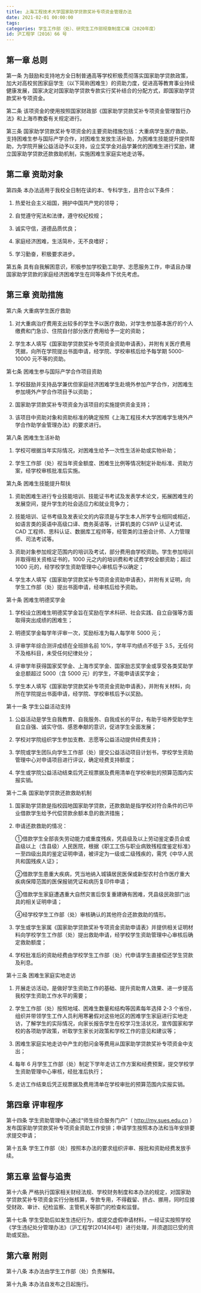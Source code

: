 ```yaml
---
title: 上海工程技术大学国家助学贷款奖补专项资金管理办法
date: 2021-02-01 00:00:00
tags: 
categories: 学生工作部（处）、研究生工作部规章制度汇编（2020年度）
id: 沪工程学〔2016〕66 号
---
```


## 第一章 总则

第一条 为鼓励和支持地方全日制普通高等学校积极贯彻落实国家助学贷款政策，加大对高校贫困家庭学生（以下简称困难生）的资助力度，促进高等教育事业持续健康发展，国家决定对国家助学贷款专款实行奖补结合的分配方式，即国家助学贷款奖补专项资金。

第二条 该项资金的使用按照国家财政部《国家助学贷款奖补专项资金管理暂行办法》和上海市教委有关规定进行。

第三条 国家助学贷款奖补专项资金的主要资助措施包括：大重病学生医疗救助，支持困难生参与国际产学合作，对困难生发放生活补助，为困难生技能提升提供帮助，为学院开展公益活动予以支持，设立奖学金对品学兼优的困难生进行奖励，建立国家助学贷款还款救助机制，实施困难生家庭实地走访等。

## 第二章 资助对象

第四条 本办法适用于我校全日制在读的本、专科学生，且符合以下条件：

1. 热爱社会主义祖国，拥护中国共产党的领导；

2. 自觉遵守宪法和法律，遵守校纪校规；

3. 诚实守信，道德品质优良；

4. 家庭经济困难，生活简朴，无不良嗜好；

5. 学习勤奋，积极要求进步。

第五条 具有自我解困意识，积极参加学校勤工助学、志愿服务工作，申请且办理国家助学贷款的家庭经济困难学生在同等条件下优先考虑。

## 第三章 资助措施

第六条 大重病学生医疗救助

1. 对大重病治疗费用支出较多的学生予以医疗救助，对学生参加基本医疗的个人缴费和门急诊、住院自付部分医疗费用给予一定的资助；

2. 学生本人填写《国家助学贷款奖补专项资金资助申请表》，并附有关医疗费用凭据，向所在学院提出书面申请，经学院、学校审核后给予每学期 5000-10000 元不等的资助。

第七条 困难生参与国际产学合作项目资助

1. 学校鼓励并支持品学兼优但家庭经济困难学生赴境外参加产学合作，对困难生参加境外产学合作项目予以资助；

2. 国家助学贷款奖补专项资金为该项目的实施提供资金支持；

3. 该项目中资助对象和资助标准的确定按照《上海工程技术大学困难学生境外产学合作助学金管理办法》的要求进行。

第八条 困难生生活补助

1. 学校可根据当年实际情况，对困难生给予一次性生活补助或实物补助；

2. 学生工作部（处）视当年资金额度、困难生比例等情况制定补助标准、资助方案，经学校审核批准后实施。

第九条 困难生技能提升帮扶

1. 资助困难生进行专业技能培训、技能证书考试及发表学术论文，拓展困难生的发展空间，提升学生的社会适应力和就业竞争力；

2. 技能培训、证书考级及发表论文的内容须是与学生本人所学专业相同或相近，如语言类的英语中高级口译、商务英语等，计算机类的 CSWP 认证考试、CAD 工程师、思科认证、数据库工程师等，经管类的注册会计师、人力管理师、司法考试等。

3. 资助对象参加规定范围内的培训及考试，部分费用由学校资助。学生参加培训并取得相关资格证书的，1000 元之内的培训费和考试费学校全额资助；超过 1000 元的，经学校学生资助管理中心审核后予以确定；

4. 学生本人填写《国家助学贷款奖补专项资金资助申请表》，并附有关证明，向学生工作部（处）提出书面申请，经审核后给予资助。

第十条 困难生明德奖学金

1. 学校设立困难生明德奖学金旨在奖励在学术科研、社会实践、自立自强等方面取得突出成绩的困难生；

2. 明德奖学金每学年评审一次，奖励标准为每人每学年 5000 元；

3. 评审学年综合测评成绩在全班排名前 10%，学年平均绩点不低于 3.5，无任何不及格科目，未受任何纪律处分；

4. 评审学年获得国家奖学金、上海市奖学金、国家励志奖学金或享受各类奖助学金总额超过 5000（含 5000 元）的学生，不能申请该奖学金；

5. 学生本人填写《国家助学贷款奖补专项资金资助申请表》，并附有关材料，向所在学院提出书面申请，经学院、学校审核后予以奖励。

第十一条 学生公益活动支持

1. 公益活动是学生自我教育、自我服务、自我成长的平台，有助于培养受助学生自立自强、诚实守信、感恩奉献的意识，促进学生全面发展；

2. 学校对学院组织学生参加支教、志愿等公益活动提供经费支持；

3. 学院或学生团队向学生工作部（处）提交公益活动项目计划书，学校学生资助管理中心对申请项目进行评议，确定经费支持额度；

4. 学生或学院公益活动结束后凭正规票据及费用清单在学校审批的预算范围内实报实销。

第十二条 国家助学贷款还款救助机制

1. 国家助学贷款是指校园地国家助学贷款，还款救助是指学校对符合条件的已毕业借款学生给予代偿贷款余额本息的救济措施；

2. 申请还款救助的情况：

   ①借款学生全部丧失劳动能力或重度残疾，凭县级及以上劳动鉴定委员会或县级以上（含县级）人民医院，根据《职工工伤与职业病致残程度鉴定标准》一至四级出具的鉴定证明申请，被评定为一级或二级残疾的，需凭《中华人民共和国残疾人证》；

   ②借款学生患重大疾病，凭当地纳入城镇居民医保或新型农村合作医疗重大疾病保障范围的医保报销凭证和病历复印件申请；

   ③借款学生家庭遭遇重大自然灾害后恢复重建确有困难，凭县级民政部门出具的相关证明申请；

   ④经学校学生工作部（处）审核确认的其他符合还款救助的情形。

3. 学生或学生家属《国家助学贷款奖补专项资金资助申请表》并提供相关证明材料向学校学生工作部（处）提出救助申请，经学校学生资助管理中心审核后确定救助额度；

4. 学校批准后的资助经费由学校学生工作部（处）代申请学生直接偿还学生贷款及利息。

第十三条 困难生家庭实地走访

1. 开展走访活动，是做好学生资助工作的基础、提升资助育人效果、进一步提高我校学生资助工作水平的需要；

2. 学生工作部（处）按照地域、困难生数量和结构等因素每年选择 2-3 个省份，组织并带领学生工作人员利用寒暑假对这些地区的困难学生家庭进行实地走访，了解学生的实际情况，向家长报告学生在校学习生活状况，宣传国家和学校的各项助学政策，听取学生家长对政策和学校工作的意见和建议等；

3. 困难生家庭实地走访中产生的慰问金等费用从国家助学贷款奖补专项资金中支出；

4. 每年 6 月学生工作部（处）制定下学年走访工作方案和经费预案，提交学校学生资助管理中心审核，经批准后执行；

5. 走访工作结束后凭正规票据及费用清单在学校审批的预算范围内实报实销。

## 第四章 评审程序

第十四条 学生资助管理中心通过“师生综合服务门户”（ http://my.sues.edu.cn ）发布国家助学贷款奖补专项资金资助工作安排；申请学生按照本办法和当年安排要求提交申请；

第十五条 学生工作部（处）按照本办法的要求组织评审、报批和资助经费发放手续。

## 第五章 监督与追责

第十六条 严格执行国家相关财经法规、学校财务制度和本办法的规定，对国家助学贷款奖补专项资金实行分账核算，专款专用，不得截留、挤占、挪用，同时应接受财政、审计、纪检监察、主管机关等部门的检查和监督。

第十七条 学生受助后如发生违纪行为，或提交虚假申请材料，一经证实按照学校《学生违纪处分管理办法》（沪工程学[2014]64号）进行处理，并须退回已受的资助或奖励。

## 第六章 附则

第十八条 本办法由学生工作部（处）负责解释。

第十九条 本办法自发布之日起施行。
